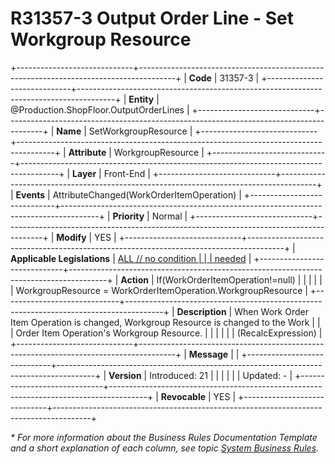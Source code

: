 ﻿---
erp.type: front-end-business-rule
erp.entity: Production.ShopFloor.OutputOrderLines
---

# R31357-3 Output Order Line - Set Workgroup Resource
+-----------------------------+---------------------------------------------------------------------------------------+
| **Code**                    | 31357-3                                                                               |
+-----------------------------+---------------------------------------------------------------------------------------+
| **Entity**                  | @Production.ShopFloor.OutputOrderLines                                                                       |
+-----------------------------+---------------------------------------------------------------------------------------+
| **Name**                    | SetWorkgroupResource                                                                  |
+-----------------------------+---------------------------------------------------------------------------------------+
| **Attribute**               | WorkgroupResource                                                                     |
+-----------------------------+---------------------------------------------------------------------------------------+
| **Layer**                   | Front-End                                                                             |
+-----------------------------+---------------------------------------------------------------------------------------+
| **Events**                  | AttributeChanged(WorkOrderItemOperation)                                              |
+-----------------------------+---------------------------------------------------------------------------------------+
| **Priority**                | Normal                                                                                |
+-----------------------------+---------------------------------------------------------------------------------------+
| **Modify**                  | YES                                                                                   |
+-----------------------------+---------------------------------------------------------------------------------------+
| **Applicable Legislations** | [ALL // no condition                                                                  |
|                             | needed](https://confluence.erp.net/display/techdoc/Country+Specific+Functionality)    |
+-----------------------------+---------------------------------------------------------------------------------------+
| **Action**                  | If(WorkOrderItemOperation!=null)                                                      |
|                             |                                                                                       |
|                             | WorkgroupResource = WorkOrderItemOperation.WorkgroupResource                          |
+-----------------------------+---------------------------------------------------------------------------------------+
| **Description**             | When Work Order Item Operation is changed, Workgroup Resource is changed to the Work  |
|                             | Order Item Operation\'s Workgroup Resource.                                           |
|                             |                                                                                       |
|                             | (RecalcExpression)                                                                    |
+-----------------------------+---------------------------------------------------------------------------------------+
| **Message**                 |                                                                                       |
+-----------------------------+---------------------------------------------------------------------------------------+
| **Version**                 | Introduced: 21                                                                        |
|                             |                                                                                       |
|                             | Updated: -                                                                            |
+-----------------------------+---------------------------------------------------------------------------------------+
| **Revocable**               | YES                                                                                   |
+-----------------------------+---------------------------------------------------------------------------------------+

*\* For more information about the Business Rules Documentation Template and a short explanation of each column, see
topic [System Business Rules](../templates/template-description-system-business-rules.md).*

  

  
